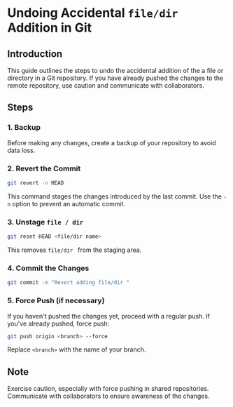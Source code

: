 # Undoing Accidental `file/dir ` Addition in Git

## Introduction
This guide outlines the steps to undo the accidental addition of the a file or directory in a Git repository. If you have already pushed the changes to the remote repository, use caution and communicate with collaborators.

## Steps

### 1. Backup
Before making any changes, create a backup of your repository to avoid data loss.

### 2. Revert the Commit
```bash
git revert -n HEAD
```
This command stages the changes introduced by the last commit. Use the `-n` option to prevent an automatic commit.

### 3. Unstage `file / dir`
```bash
git reset HEAD <file/dir name>
```
This removes `file/dir ` from the staging area.

### 4. Commit the Changes
```bash
git commit -m "Revert adding file/dir "
```

### 5. Force Push (if necessary)
If you haven't pushed the changes yet, proceed with a regular push. If you've already pushed, force push:
```bash
git push origin <branch> --force
```
Replace `<branch>` with the name of your branch.

## Note
Exercise caution, especially with force pushing in shared repositories. Communicate with collaborators to ensure awareness of the changes.
